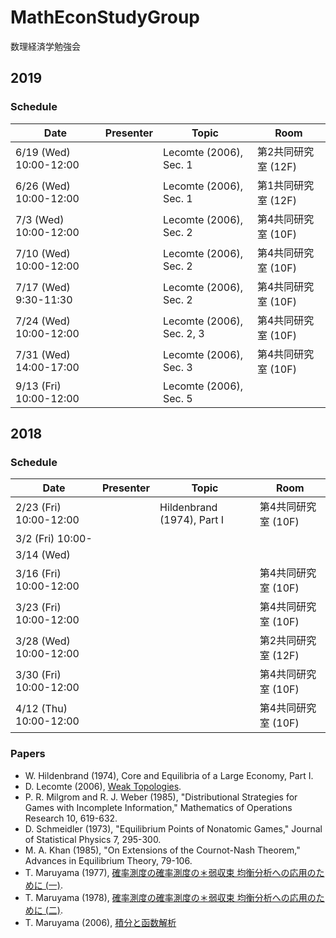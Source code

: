 # MathEconStudyGroup
数理経済学勉強会

## 2019

### Schedule

| Date                    | Presenter | Topic                      | Room              |
| ----------------------- | --------- | -------------------------- | ----------------- |
| 6/19 (Wed) 10:00-12:00  |           | Lecomte (2006), Sec. 1     | 第2共同研究室 (12F) |
| 6/26 (Wed) 10:00-12:00  |           | Lecomte (2006), Sec. 1     | 第1共同研究室 (12F) |
| 7/3  (Wed) 10:00-12:00  |           | Lecomte (2006), Sec. 2     | 第4共同研究室 (10F) |
| 7/10 (Wed) 10:00-12:00  |           | Lecomte (2006), Sec. 2     | 第4共同研究室 (10F) |
| 7/17 (Wed)  9:30-11:30  |           | Lecomte (2006), Sec. 2     | 第4共同研究室 (10F) |
| 7/24 (Wed) 10:00-12:00  |           | Lecomte (2006), Sec. 2, 3  | 第4共同研究室 (10F) |
| 7/31 (Wed) 14:00-17:00  |           | Lecomte (2006), Sec. 3     | 第4共同研究室 (10F) |
| 9/13 (Fri) 10:00-12:00  |           | Lecomte (2006), Sec. 5     |                   |

## 2018

### Schedule

| Date                    | Presenter | Topic                      | Room              |
| ----------------------- | --------- | -------------------------- | ----------------- |
| 2/23 (Fri) 10:00-12:00  |           | Hildenbrand (1974), Part I | 第4共同研究室 (10F) |
| 3/2 (Fri) 10:00-        |           |                            |                   |
| 3/14 (Wed)              |           |                            |                   |
| 3/16 (Fri) 10:00-12:00  |           |                            | 第4共同研究室 (10F) |
| 3/23 (Fri) 10:00-12:00  |           |                            | 第4共同研究室 (10F) |
| 3/28 (Wed) 10:00-12:00  |           |                            | 第2共同研究室 (12F) |
| 3/30 (Fri) 10:00-12:00  |           |                            | 第4共同研究室 (10F) |
| 4/12 (Thu) 10:00-12:00  |           |                            | 第4共同研究室 (10F) |

### Papers

* W. Hildenbrand (1974),
  Core and Equilibria of a Large Economy, Part I.
* D. Lecomte (2006),
  [Weak Topologies](https://perso.crans.org/lecomte/Math/WeakTopologies.pdf).
* P. R. Milgrom and R. J. Weber (1985),
  "Distributional Strategies for Games with Incomplete Information,"
  Mathematics of Operations Research 10, 619-632.
* D. Schmeidler (1973),
  "Equilibrium Points of Nonatomic Games,"
  Journal of Statistical Physics 7, 295-300.
* M. A. Khan (1985),
  "On Extensions of the Cournot-Nash Theorem,"
  Advances in Equilibrium Theory, 79-106.
* T. Maruyama (1977),
  [確率測度の確率測度の＊弱収束  均衡分析への応用のために (一)](https://core.ac.uk/download/pdf/145720102.pdf).
* T. Maruyama (1978),
  [確率測度の確率測度の＊弱収束  均衡分析への応用のために (二)](http://koara.lib.keio.ac.jp/xoonips/modules/xoonips/download.php/AN00234610-19780201-0045.pdf?file_id=78117).
* T. Maruyama (2006),
  [積分と函数解析](http://www.yurinsha.com/springertyo/4-431-71187-2.htm)
